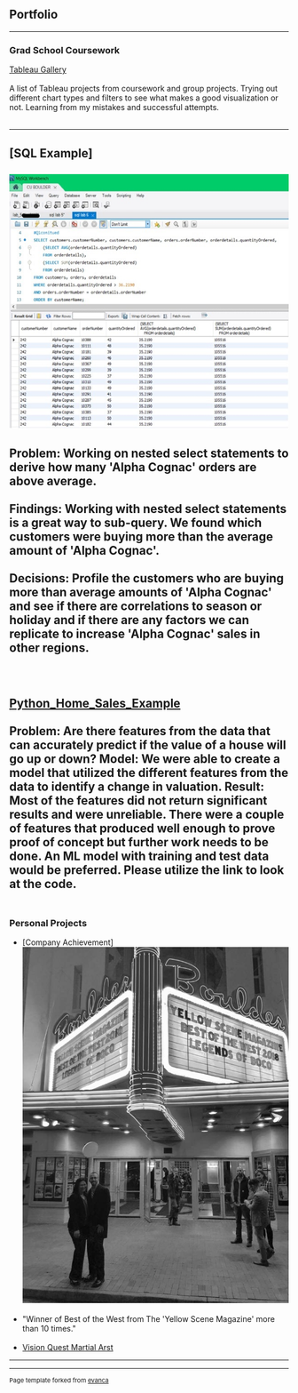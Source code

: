 ## Portfolio

---

### Grad School Coursework 

[Tableau Gallery](https://public.tableau.com/profile/nick8552#!/)
<br><br>
A list of Tableau projects from coursework and group projects. Trying out different chart types and filters to see what makes a good visualization or not. Learning from my mistakes and successful attempts. 
<br><br>


---
[SQL Example]
<br><br>
<img src="/images/SQL_for_github.jpg?raw=true"/>
<br><br>
Problem: Working on nested select statements to derive how many 'Alpha Cognac' orders are above average.
<br><br>
Findings: Working with nested select statements is a great way to sub-query. We found which customers were buying more than the average amount of 'Alpha Cognac'. 
<br><br>
Decisions: Profile the customers who are buying more than average amounts of 'Alpha Cognac' and see if there are correlations to season or holiday and if there are any factors we can replicate to increase 'Alpha Cognac' sales in other regions. 
<br><br>
<br><br>
<a href="Predictive_work_project_regression.html">Python_Home_Sales_Example</a> 
<br><br> 
Problem: Are there features from the data that can accurately predict if the value of a house will go up or down? 
Model: We were able to create a model that utilized the different features from the data to identify a change in valuation. 
Result: Most of the features did not return significant results and were unreliable. There were a couple of features that produced well enough to prove proof of concept but further work needs to be done. An ML model with training and test data would be preferred. Please utilize the link to look at the code. 
<br><br>
---

### Personal Projects

- [Company Achievement]<img src="images/legends of boco bw.jpg"/>
<br><br>
- "Winner of Best of the West from The 'Yellow Scene Magazine' more than 10 times."
<br><br>
- [Vision Quest Martial Arst](https://vqmartialarts.com/)


---




---
<p style="font-size:11px">Page template forked from <a href="https://github.com/evanca/quick-portfolio">evanca</a></p>
<!-- Remove above link if you don't want to attibute -->
